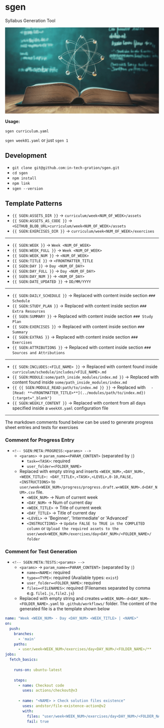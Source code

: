 # sgen

  Syllabus Generation Tool

  ![](./assets/header.png)

  **Usage:**

  `sgen curriculum.yaml`

  `sgen week01.yaml` or just `sgen 1`

## Development

  - `git clone git@github.com:in-tech-gration/sgen.git`
  - `cd sgen`
  - `npm install`
  - `npm link`
  - `sgen --version`

## Template Patterns

  - `{{ SGEN:ASSETS_DIR }}` -> `curriculum/week<NUM_OF_WEEK>/assets`
  - `{{ SGEN:ASSETS_AS_CODE }}` -> `<GITHUB_BLOB_URL>curriculum/week<NUM_OF_WEEK>/assets`
  - `{{ SGEN:EXERCISES_DIR }}` -> `curriculum/week<NUM_OF_WEEK>/exercises`

  ---

  - `{{ SGEN:WEEK }}` -> `Week <NUM_OF_WEEK>`
  - `{{ SGEN:WEEK_FULL }}` -> `Week <NUM_OF_WEEK>`
  - `{{ SGEN:WEEK_NUM }}` -> `<NUM_OF_WEEK>`
  - `{{ SGEN:TITLE }}` -> `<FRONTMATTER_TITLE`
  - `{{ SGEN:DAY }}` -> `Day <NUM_OF_DAY>`
  - `{{ SGEN:DAY_FULL }}` -> `Day <NUM_OF_DAY>`
  - `{{ SGEN:DAY_NUM }}` -> `<NUM_OF_DAY>`
  - `{{ SGEN:DATE_UPDATED }}` -> `DD/MM/YYYY`

  ---

  - `{{ SGEN:DAILY_SCHEDULE }}` -> Replaced with content inside section `### Schedule`
  - `{{ SGEN:STUDY_PLAN }}` -> Replaced with content inside section `### Extra Resources`
  - `{{ SGEN:SUMMARY }}` -> Replaced with content inside section `### Study Plan`
  - `{{ SGEN:EXERCISES }}` -> Replaced with content inside section `### Summary`
  - `{{ SGEN:EXTRAS }}` -> Replaced with content inside section `### Exercises`
  - `{{ SGEN:ATTRIBUTIONS }}` -> Replaced with content inside section `### Sources and Attributions`

  ---

  - `{{ SGEN:INCLUDES:<FILE_NAME> }}` -> Replaced with content found inside `curriculum/schedule/includes/<FILE_NAME>.md`
  - `{{ SGEN:MODULE:some/path_inside_modules/index.md }}` -> Replaced with content found inside `some/path_inside_modules/index.md`
  - `{{ {{ SGEN:MODULE_READ:path/to/index.md }} }}` -> Replaced with `  - [Read: **<FRONTMATTER_TITLE>**](../modules/path/to/index.md}){:target="_blank"}`
  - `{{ SGEN:WEEKLY_CONTENT }}` -> Replaced with content from all days specified inside a `weekXX.yaml` configuration file

  ---

  The markdown comments found below can be used to generate progress sheet entries and tests for exercises

### Comment for Progress Entry

  - `<!-- SGEN:META:PROGRESS:<params> -->`
    - `<params>` -> `param_name=<PARAM_CONTENT>` (separated by `|`)
      - `task=<TASK>`: required
      - `user_folder=<FOLDER_NAME>`
    - Replaced with empty string and inserts `<WEEK_NUM>,<DAY_NUM>,<WEEK_TITLE>: <DAY_TITLE>,<TASK>,<LEVEL>,0-10,FALSE,<INSTRUCTIONS>` to `user/week<WEEK_NUM>/progress/progress.draft.w<WEEK_NUM>.d<DAY_NUM>.csv` file.
      - `<WEEK_NUM>` -> Num of current week
      - `<DAY_NUM>` -> Num of current day
      - `<WEEK_TITLE>` -> Title of current week
      - `<DAY_TITLE>` -> Title of current day
      - `<LEVEL>` -> 'Beginner', 'Intermediate' or 'Advanced'
      - `<INSTRUCTIONS>` -> `Update FALSE to TRUE in the COMPLETED column` or `Upload the required assets to the user/week<WEEK_NUM>/exercises/day<DAY_NUM>/<FOLDER_NAME>/ folder`

### Comment for Test Generation

  - `<!-- SGEN:META:TESTS:<params> -->`
    - `<params>` -> `param_name=<PARAM_CONTENT>` (separated by `|`)
      - `name=<NAME>`: required
      - `type=<TYPE>`: required (Available types: `exist`)
      - `user_folder=<FOLDER_NAME>`: required
      - `files=<FILENAMES>`: required (Filenames separated by comma e.g. `file1.js,file2.js`)
    - Replaced with empty string and creates `w<WEEK_NUM>-d<DAY_NUM>-<FOLDER_NAME>.yaml` to `.github/workflows/` folder. The content of the generated file is a the template shown below
    
  ```yaml
  name: "Week <WEEK_NUM> - Day <DAY_NUM> <WEEK_TITLE> | <NAME>"
  on:
    push:
      branches:
        - 'main'
      paths:
        - user/week<WEEK_NUM>/exercises/day<DAY_NUM>/<FOLDER_NAME>/**
  jobs:
    fetch_basics:

      runs-on: ubuntu-latest

      steps:
        - name: Checkout code
          uses: actions/checkout@v3

        - name: "<NAME> > Check solution files existence"
          uses: andstor/file-existence-action@v2
          with:
            files: "user/week<WEEK_NUM>/exercises/day<DAY_NUM>/<FOLDER_NAME>/<FILENAMES>, user/week<WEEK_NUM>/exercises/day<DAY_NUM>/<FOLDER_NAME>/<FILENAMES>"
            fail: true
  ```
